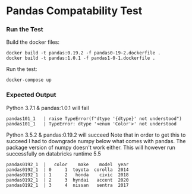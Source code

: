 # Pandas Compatability Test


### Run the Test

Build the docker files:
```
docker build -t pandas:0.19.2 -f pandas0-19-2.dockerfile .
docker build -t pandas:1.0.1 -f pandas1-0-1.dockerfile .
```

Run the test:

```
docker-compose up
```

### Expected Output

Python 3.7.1 & pandas:1.0.1 will fail

```
pandas101_1   | raise TypeError(f"dtype '{dtype}' not understood")
pandas101_1   | TypeError: dtype '<enum 'Color'>' not understood
```

Python 3.5.2 & pandas:0.19.2 will succeed
Note that in order to get this to succeed I had to downgrade numpy below what comes with pandas.
The package version of numpy doesn't work either.
This will however run successfully on databricks runtime 5.5

```
pandas0192_1  |   color    make    model  year
pandas0192_1  | 0     1  toyota  corolla  2014
pandas0192_1  | 1     2   honda    civic  2018
pandas0192_1  | 2     3  hyndai   accent  2020
pandas0192_1  | 3     4  nissan   sentra  2017
```



